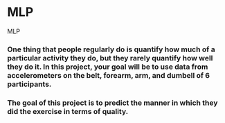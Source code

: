 # MLP
MLP
### One thing that people regularly do is quantify how much of a particular activity they do, but they rarely quantify how well they do it. In this project, your goal will be to use data from accelerometers on the belt, forearm, arm, and dumbell of 6 participants.
### The goal of this project is to predict the manner in which they did the exercise in terms of quality.
